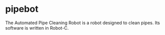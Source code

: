 # pipebot

The Automated Pipe Cleaning Robot is a robot designed to clean pipes. Its software is written in Robot-C.